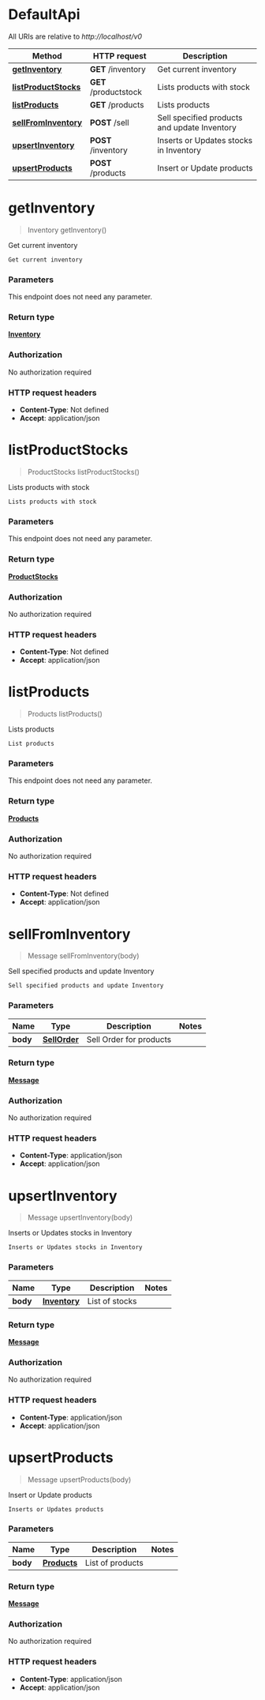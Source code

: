 # DefaultApi

All URIs are relative to *http://localhost/v0*

Method | HTTP request | Description
------------- | ------------- | -------------
[**getInventory**](DefaultApi.md#getInventory) | **GET** /inventory | Get current inventory
[**listProductStocks**](DefaultApi.md#listProductStocks) | **GET** /productstock | Lists products with stock
[**listProducts**](DefaultApi.md#listProducts) | **GET** /products | Lists products
[**sellFromInventory**](DefaultApi.md#sellFromInventory) | **POST** /sell | Sell specified products and update Inventory
[**upsertInventory**](DefaultApi.md#upsertInventory) | **POST** /inventory | Inserts or Updates stocks in Inventory
[**upsertProducts**](DefaultApi.md#upsertProducts) | **POST** /products | Insert or Update products


<a name="getInventory"></a>
# **getInventory**
> Inventory getInventory()

Get current inventory

    Get current inventory

### Parameters
This endpoint does not need any parameter.

### Return type

[**Inventory**](../Models/Inventory.md)

### Authorization

No authorization required

### HTTP request headers

- **Content-Type**: Not defined
- **Accept**: application/json

<a name="listProductStocks"></a>
# **listProductStocks**
> ProductStocks listProductStocks()

Lists products with stock

    Lists products with stock

### Parameters
This endpoint does not need any parameter.

### Return type

[**ProductStocks**](../Models/ProductStocks.md)

### Authorization

No authorization required

### HTTP request headers

- **Content-Type**: Not defined
- **Accept**: application/json

<a name="listProducts"></a>
# **listProducts**
> Products listProducts()

Lists products

    List products

### Parameters
This endpoint does not need any parameter.

### Return type

[**Products**](../Models/Products.md)

### Authorization

No authorization required

### HTTP request headers

- **Content-Type**: Not defined
- **Accept**: application/json

<a name="sellFromInventory"></a>
# **sellFromInventory**
> Message sellFromInventory(body)

Sell specified products and update Inventory

    Sell specified products and update Inventory

### Parameters

Name | Type | Description  | Notes
------------- | ------------- | ------------- | -------------
 **body** | [**SellOrder**](../Models/SellOrder.md)| Sell Order for products |

### Return type

[**Message**](../Models/Message.md)

### Authorization

No authorization required

### HTTP request headers

- **Content-Type**: application/json
- **Accept**: application/json

<a name="upsertInventory"></a>
# **upsertInventory**
> Message upsertInventory(body)

Inserts or Updates stocks in Inventory

    Inserts or Updates stocks in Inventory

### Parameters

Name | Type | Description  | Notes
------------- | ------------- | ------------- | -------------
 **body** | [**Inventory**](../Models/Inventory.md)| List of stocks |

### Return type

[**Message**](../Models/Message.md)

### Authorization

No authorization required

### HTTP request headers

- **Content-Type**: application/json
- **Accept**: application/json

<a name="upsertProducts"></a>
# **upsertProducts**
> Message upsertProducts(body)

Insert or Update products

    Inserts or Updates products

### Parameters

Name | Type | Description  | Notes
------------- | ------------- | ------------- | -------------
 **body** | [**Products**](../Models/Products.md)| List of products |

### Return type

[**Message**](../Models/Message.md)

### Authorization

No authorization required

### HTTP request headers

- **Content-Type**: application/json
- **Accept**: application/json


